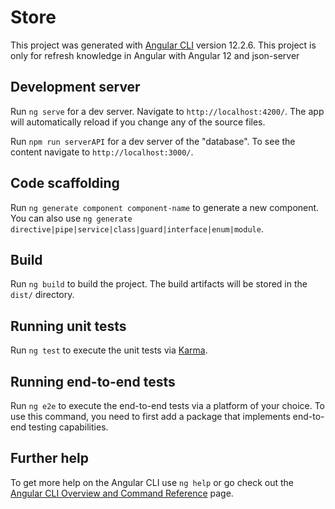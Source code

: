 # Store

This project was generated with [Angular CLI](https://github.com/angular/angular-cli) version 12.2.6.
This project is only for refresh knowledge in Angular with Angular 12 and json-server

## Development server

Run `ng serve` for a dev server. Navigate to `http://localhost:4200/`. The app will automatically reload if you change any of the source files.

Run `npm run serverAPI` for a dev server of the "database". To see the content navigate to `http://localhost:3000/`.

## Code scaffolding

Run `ng generate component component-name` to generate a new component. You can also use `ng generate directive|pipe|service|class|guard|interface|enum|module`.

## Build

Run `ng build` to build the project. The build artifacts will be stored in the `dist/` directory.

## Running unit tests

Run `ng test` to execute the unit tests via [Karma](https://karma-runner.github.io).

## Running end-to-end tests

Run `ng e2e` to execute the end-to-end tests via a platform of your choice. To use this command, you need to first add a package that implements end-to-end testing capabilities.

## Further help

To get more help on the Angular CLI use `ng help` or go check out the [Angular CLI Overview and Command Reference](https://angular.io/cli) page.
